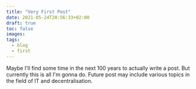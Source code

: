 ```yaml
---
title: "Very First Post"
date: 2021-05-24T20:56:33+02:00
draft: true
toc: false
images:
tags:
  - blog
  - first
---
```


Maybe I'll find some time in the next 100 years to actually write a post. But currently this is all I'm gonna do. Future post may include various topics in the field of IT and decentralisation. 